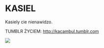 # KASIEL

Kasiely cie nienawidzo.

TUMBLR ŻYCIEM: <http://kacambul.tumblr.com>

![](http://41.media.tumblr.com/53fc470fcfc7b913ed95d3409af4445c/tumblr_o329cnv9Mq1rf8jfpo1_1280.jpg)
